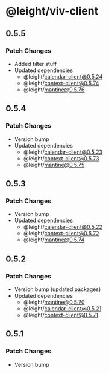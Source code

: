 # @leight/viv-client

## 0.5.5

### Patch Changes

- Added filter stuff
- Updated dependencies
  - @leight/calendar-client@0.5.24
  - @leight/context-client@0.5.74
  - @leight/mantine@0.5.76

## 0.5.4

### Patch Changes

- Version bump
- Updated dependencies
  - @leight/calendar-client@0.5.23
  - @leight/context-client@0.5.73
  - @leight/mantine@0.5.75

## 0.5.3

### Patch Changes

- Version bump
- Updated dependencies
  - @leight/calendar-client@0.5.22
  - @leight/context-client@0.5.72
  - @leight/mantine@0.5.74

## 0.5.2

### Patch Changes

- Version bump (updated packages)
- Updated dependencies
  - @leight/mantine@0.5.70
  - @leight/calendar-client@0.5.21
  - @leight/context-client@0.5.71

## 0.5.1

### Patch Changes

- Version bump

